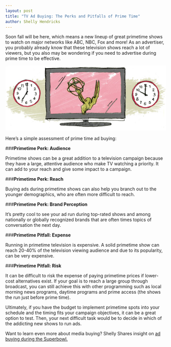 ```yaml
---
layout: post
title: "TV Ad Buying: The Perks and Pitfalls of Prime Time"
author: Shelly Hendricks
---
```




Soon fall will be here, which means a new lineup of great primetime shows to watch on major networks like ABC, NBC, Fox and more! As an advertiser, you probably already know that these television shows reach a lot of viewers, but you also may be wondering if you need to advertise during prime time to be effective.

![TV Ad Buying Primetime Television](/img/image001.jpg)

Here’s a simple assessment of prime time ad buying:

###**Primetime Perk: Audience**

Primetime shows can be a great addition to a television campaign because they have a large, attentive audience who make TV watching a priority. It can add to your reach and give some impact to a campaign.

###**Primetime Perk: Reach**

Buying ads during primetime shows can also help you branch out to the younger demographics, who are often more difficult to reach.

###**Primetime Perk: Brand Perception**

It’s pretty cool to see your ad run during top-rated shows and among nationally or globally recognized brands that are often times topics of conversation the next day.

###**Primetime Pitfall: Expense**

Running in primetime television is expensive. A solid primetime show can reach 20-40% of the television viewing audience and due to its popularity, can be very expensive.

###**Primetime Pitfall: Risk**

It can be difficult to risk the expense of paying primetime prices if lower-cost alternatives exist. If your goal is to reach a large group through broadcast, you can still achieve this with other programming such as local morning news programs, daytime programs and prime access (the shows the run just before prime time).

Ultimately, if you have the budget to implement primetime spots into your schedule and the timing fits your campaign objectives, it can be a great option to test. Then, your next difficult task would be to decide in which of the addicting new shows to run ads.

Want to learn even more about media buying? Shelly Shares insight on [ad buying during the Superbowl.]()
